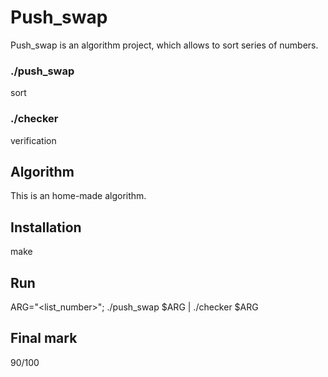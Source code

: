 # Push_swap
Push_swap is an algorithm project, which allows to sort series of numbers.

### ./push_swap
  sort
  
### ./checker
 verification
 
## Algorithm
This is an home-made algorithm.

## Installation
make

## Run
ARG="<list_number>"; ./push_swap $ARG | ./checker $ARG

## Final mark
90/100 
